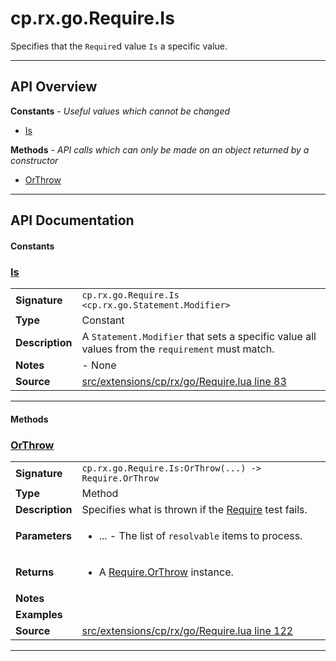 # cp.rx.go.Require.Is

Specifies that the `Require`d value `Is` a specific value.

---

## API Overview
**Constants** - _Useful values which cannot be changed_
 * [Is](#is)

**Methods** - _API calls which can only be made on an object returned by a constructor_
 * [OrThrow](#orthrow)


---

## API Documentation

#### Constants


### [Is](#is)

|                                             |                                                                                     |
| --------------------------------------------|-------------------------------------------------------------------------------------|
| **Signature**                               | `cp.rx.go.Require.Is <cp.rx.go.Statement.Modifier>`                                                                    |
| **Type**                                    | Constant                                                                     |
| **Description**                             | A `Statement.Modifier` that sets a specific value all values from the `requirement` must match.                                                                     |
| **Notes**                                   | - None |
| **Source**                                  | [src/extensions/cp/rx/go/Require.lua line 83](https://github.com/CommandPost/CommandPost/blob/develop/src/extensions/cp/rx/go/Require.lua#L83) |

---

#### Methods


### [OrThrow](#orthrow)

|                                             |                                                                                     |
| --------------------------------------------|-------------------------------------------------------------------------------------|
| **Signature**                               | `cp.rx.go.Require.Is:OrThrow(...) -> Require.OrThrow`                                                                    |
| **Type**                                    | Method                                                                     |
| **Description**                             | Specifies what is thrown if the [Require](cp.rx.go.Require.md) test fails.                                                                     |
| **Parameters**                              | <ul><li>...  - The list of `resolvable` items to process.</li></ul> |
| **Returns**                                 | <ul><li>A [Require.OrThrow](cp.rx.go.Require.OrThrow.md) instance.</li></ul>          |
| **Notes**                                   | <ul></ul> |
| **Examples**                                | <ul></ul> |
| **Source**                                  | [src/extensions/cp/rx/go/Require.lua line 122](https://github.com/CommandPost/CommandPost/blob/develop/src/extensions/cp/rx/go/Require.lua#L122) |

---

